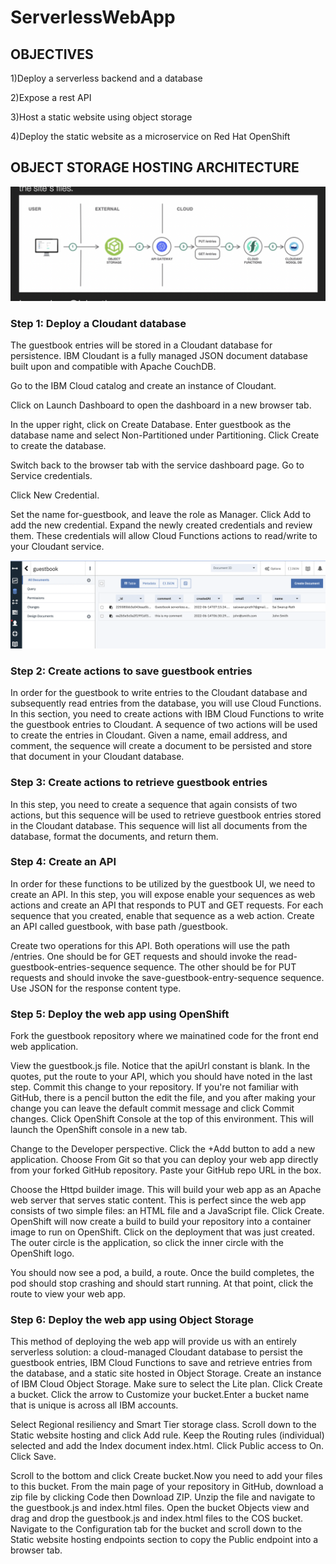 # ServerlessWebApp

## OBJECTIVES

1)Deploy a serverless backend and a database

2)Expose a rest API

3)Host a static website using object storage

4)Deploy the static website as a microservice on Red Hat OpenShift


## OBJECT STORAGE HOSTING ARCHITECTURE

![](https://github.com/saiswaruprath/ServerlessWebApp/blob/main/Screen%20Shot%202022-06-13%20at%2011.41.18%20PM.png)


### Step 1: Deploy a Cloudant database
The guestbook entries will be stored in a Cloudant database for persistence. IBM Cloudant is a fully managed JSON document database built upon and compatible with Apache CouchDB.

Go to the IBM Cloud catalog and create an instance of Cloudant.

Click on Launch Dashboard to open the dashboard in a new browser tab.

In the upper right, click on Create Database. Enter guestbook as the database name and select Non-Partitioned under Partitioning. Click Create to create the database.

Switch back to the browser tab with the service dashboard page. Go to Service credentials.

Click New Credential.

Set the name for-guestbook, and leave the role as Manager. Click Add to add the new credential.
Expand the newly created credentials and review them. These credentials will allow Cloud Functions actions to read/write to your Cloudant service.

![](https://github.com/saiswaruprath/ServerlessWebApp/blob/main/Screen%20Shot%202022-06-14%20at%2012.19.20%20AM.png)


### Step 2: Create actions to save guestbook entries
In order for the guestbook to write entries to the Cloudant database and subsequently read entries from the database, you will use Cloud Functions. In this section, you need to create actions with IBM Cloud Functions to write the guestbook entries to Cloudant. A sequence of two actions will be used to create the entries in Cloudant. Given a name, email address, and comment, the sequence will create a document to be persisted and store that document in your Cloudant database.


### Step 3: Create actions to retrieve guestbook entries
In this step, you need to create a sequence that again consists of two actions, but this sequence will be used to retrieve guestbook entries stored in the Cloudant database. This sequence will list all documents from the database, format the documents, and return them.


### Step 4: Create an API
In order for these functions to be utilized by the guestbook UI, we need to create an API. In this step, you will expose enable your sequences as web actions and create an API that responds to PUT and GET requests.
For each sequence that you created, enable that sequence as a web action.
Create an API called guestbook, with base path /guestbook.

Create two operations for this API. Both operations will use the path /entries. One should be for GET requests and should invoke the read-guestbook-entries-sequence sequence. The other should be for PUT requests and should invoke the save-guestbook-entry-sequence sequence. Use JSON for the response content type.


### Step 5: Deploy the web app using OpenShift

Fork the guestbook repository where we mainatined code for the front end web application.

View the guestbook.js file. Notice that the apiUrl constant is blank. In the quotes, put the route to your API, which you should have noted in the last step. Commit this change to your repository. If you're not familiar with GitHub, there is a pencil button the edit the file, and you after making your change you can leave the default commit message and click Commit changes.
Click OpenShift Console at the top of this environment. This will launch the OpenShift console in a new tab.

Change to the Developer perspective.
Click the +Add button to add a new application.
Choose From Git so that you can deploy your web app directly from your forked GitHub repository.
Paste your GitHub repo URL in the box.

Choose the Httpd builder image. This will build your web app as an Apache web server that serves static content. This is perfect since the web app consists of two simple files: an HTML file and a JavaScript file. Click Create.
OpenShift will now create a build to build your repository into a container image to run on OpenShift.
Click on the deployment that was just created. The outer circle is the application, so click the inner circle with the OpenShift logo.

You should now see a pod, a build, a route. Once the build completes, the pod should stop crashing and should start running. At that point, click the route to view your web app.



### Step 6: Deploy the web app using Object Storage
This method of deploying the web app will provide us with an entirely serverless solution: a cloud-managed Cloudant database to persist the guestbook entries, IBM Cloud Functions to save and retrieve entries from the database, and a static site hosted in Object Storage.
Create an instance of IBM Cloud Object Storage. Make sure to select the Lite plan. Click Create a bucket.
Click the arrow to Customize your bucket.Enter a bucket name that is unique is across all IBM accounts. 

Select Regional resiliency and Smart Tier storage class. Scroll down to the Static website hosting and click Add rule.
Keep the Routing rules (individual) selected and add the Index document index.html.
Click Public access to On. Click Save.

Scroll to the bottom and click Create bucket.Now you need to add your files to this bucket. From the main page of your repository in GitHub, download a zip file by clicking Code then Download ZIP. Unzip the file and navigate to the guestbook.js and index.html files.
Open the bucket Objects view and drag and drop the guestbook.js and index.html files to the COS bucket.
Navigate to the Configuration tab for the bucket and scroll down to the Static website hosting endpoints section to copy the Public endpoint into a browser tab.


